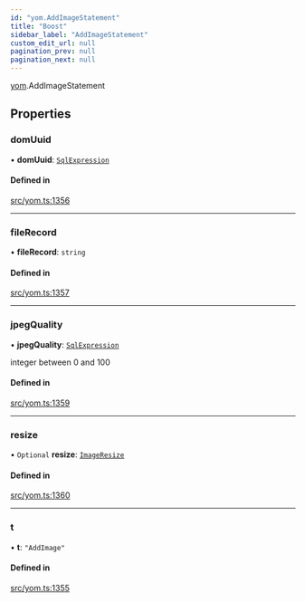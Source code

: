 ```yaml
---
id: "yom.AddImageStatement"
title: "Boost"
sidebar_label: "AddImageStatement"
custom_edit_url: null
pagination_prev: null
pagination_next: null
---
```


[yom](../namespaces/yom.md).AddImageStatement

## Properties

### domUuid

• **domUuid**: [`SqlExpression`](../namespaces/yom.md#sqlexpression)

#### Defined in

[src/yom.ts:1356](https://github.com/yolmio/boost/blob/5cada48/src/yom.ts#L1356)

___

### fileRecord

• **fileRecord**: `string`

#### Defined in

[src/yom.ts:1357](https://github.com/yolmio/boost/blob/5cada48/src/yom.ts#L1357)

___

### jpegQuality

• **jpegQuality**: [`SqlExpression`](../namespaces/yom.md#sqlexpression)

integer between 0 and 100

#### Defined in

[src/yom.ts:1359](https://github.com/yolmio/boost/blob/5cada48/src/yom.ts#L1359)

___

### resize

• `Optional` **resize**: [`ImageResize`](yom.ImageResize.md)

#### Defined in

[src/yom.ts:1360](https://github.com/yolmio/boost/blob/5cada48/src/yom.ts#L1360)

___

### t

• **t**: ``"AddImage"``

#### Defined in

[src/yom.ts:1355](https://github.com/yolmio/boost/blob/5cada48/src/yom.ts#L1355)
